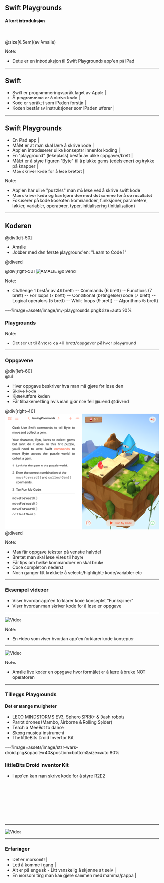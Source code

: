 ## Swift Playgrounds

#### A kort introduksjon
<br>
<br>
@size[0.5em](av Amalie)

Note:
- Dette er en introduksjon til Swift Playgrounds app'en på iPad

---

## Swift

- Swift er programmeringsspråk laget av Apple |
- Å programmere er å skrive kode |
- Kode er språket som iPaden forstår |
- Koden består av instruksjoner som iPaden utfører |

---

## Swift Playgrounds

- En iPad app |
- Målet er at man skal lære å skrive kode |
- App'en introduserer ulike konsepter innenfor koding |
- En "playground" (lekeplass) består av ulike oppgaver/brett |
- Målet er å styre figuren "Byte" til å plukke gems (edelstener) og trykke på knapper |
- Man skriver kode for å løse brettet |

Note:
- App'en har ulike "puzzles" man må løse ved å skrive swift kode
- Man skriver kode og kan kjøre den med det samme for å se resultatet
- Fokuserer på kode kosepter: kommandoer, funksjoner, parametere, løkker, variabler, operatorer, typer, initialisering (Initialization)

---

## Koderen

@div[left-50]
<br>
<ul>
<li>Amalie
<li>Jobber med den første playground'en: "Learn to Code 1"
</ul>
@divend

@div[right-50]
![AMALIE](assets/image/amalie-coding.jpg)
@divend

Note:
- Challenge 1 består av 46 brett:
-- Commands (6 brett)
-- Functions (7 brett)
-- For loops (7 brett)
-- Conditional (betingelser) code (7 brett)
-- Logical operators (5 brett)
-- While loops (9 brett)
-- Algorithms (5 brett)

---?image=assets/image/my-playgrounds.png&size=auto 90%

### Playgrounds

Note:
- Det ser ut til å være ca 40 brett/oppgaver på hver playground

---

### Oppgavene

@div[left-60]
<br>
@ul
- Hver oppgave beskriver hva man må gjøre for løse den
- Skrive kode
- Kjøre/utføre koden
- Får tilbakemelding hvis man gjør noe feil
@ulend
@divend

@div[right-40]
![PUZZLE](assets/image/swift-screendump-1.png)
@divend

Note:
- Man får oppgave teksten på venstre halvdel
- Brettet man skal løse vises til høyre
- Får tips om hvilke kommandoer en skal bruke
- Code completion nederst
- Noen ganger litt krøkkete å selecte/highlighte kode/variabler etc

---

### Eksempel videoer

- Viser hvordan app'en forklarer kode konseptet "Funksjoner"
- Viser hvordan man skriver kode for å løse en oppgave

---

![Video](https://www.youtube.com/embed/uKIxWfVBcMU)

Note:
- En video som viser hvordan app'en forklarer kode konsepter

---

![Video](https://www.youtube.com/embed/cjCc070rqoY)

Note:
- Amalie live koder en oppgave hvor formålet er å lære å bruke NOT operatoren

---

### Tilleggs Playgrounds

#### Det er mange muligheter

- LEGO MINDSTORMS EV3, Sphero SPRK+ & Dash  robots
- Parrot drones (Mambo, Airborne & Rolling Spider)
- Teach a MeeBot to dance
- Skoog musical instrument
- The littleBits Droid Inventor Kit

---?image=assets/image/star-wars-droid.png&opacity=40&position=bottom&size=auto 80%

### littleBits Droid Inventor Kit

- I app'en kan man skrive kode for å styre R2D2
<br><br><br>
<br><br><br>
<br><br><br>
---

![Video](https://www.youtube.com/embed/NWc3Fdkwr90)

---

### Erfaringer

- Det er morsomt! |
- Lett å komme i gang |
- Alt er på engelsk - Litt vanskelig å skjønne alt selv |
- En morsom ting man kan gjøre sammen med mamma/pappa |
